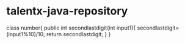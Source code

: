 # talentx-java-repository
class number{
    public int secondlastdigit(int input1){
        secondlastdigit=(input1%10)/10;
        return secondlastdigit;
    }
}
